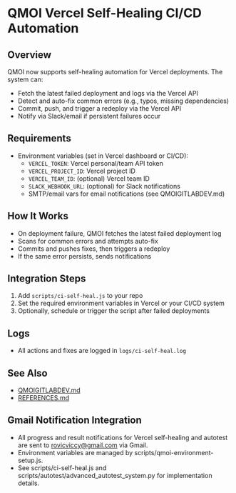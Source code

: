 # QMOI Vercel Self-Healing CI/CD Automation

## Overview

QMOI now supports self-healing automation for Vercel deployments. The system can:
- Fetch the latest failed deployment and logs via the Vercel API
- Detect and auto-fix common errors (e.g., typos, missing dependencies)
- Commit, push, and trigger a redeploy via the Vercel API
- Notify via Slack/email if persistent failures occur

## Requirements

- Environment variables (set in Vercel dashboard or CI/CD):
  - `VERCEL_TOKEN`: Vercel personal/team API token
  - `VERCEL_PROJECT_ID`: Vercel project ID
  - `VERCEL_TEAM_ID`: (optional) Vercel team ID
  - `SLACK_WEBHOOK_URL`: (optional) for Slack notifications
  - SMTP/email vars for email notifications (see QMOIGITLABDEV.md)

## How It Works

- On deployment failure, QMOI fetches the latest failed deployment log
- Scans for common errors and attempts auto-fix
- Commits and pushes fixes, then triggers a redeploy
- If the same error persists, sends notifications

## Integration Steps

1. Add `scripts/ci-self-heal.js` to your repo
2. Set the required environment variables in Vercel or your CI/CD system
3. Optionally, schedule or trigger the script after failed deployments

## Logs

- All actions and fixes are logged in `logs/ci-self-heal.log`

## See Also
- [QMOIGITLABDEV.md](./QMOIGITLABDEV.md)
- [REFERENCES.md](./REFERENCES.md) 

## Gmail Notification Integration

- All progress and result notifications for Vercel self-healing and autotest are sent to rovicviccy@gmail.com via Gmail.
- Environment variables are managed by scripts/qmoi-environment-setup.js.
- See scripts/ci-self-heal.js and scripts/autotest/advanced_autotest_system.py for implementation details. 